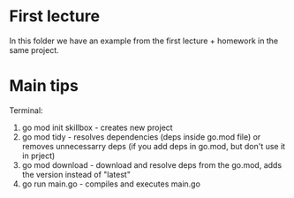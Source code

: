 # First lecture
In this folder we have an example from the first lecture + homework in the same project.

# Main tips
Terminal:
1. go mod init skillbox - creates new project
2. go mod tidy - resolves dependencies (deps inside go.mod file) or removes unnecessarry deps (if you add deps in go.mod, but don't use it in prject)
3. go mod download - download and resolve deps from the go.mod, adds the version instead of "latest"
4. go run main.go - compiles and executes main.go 
